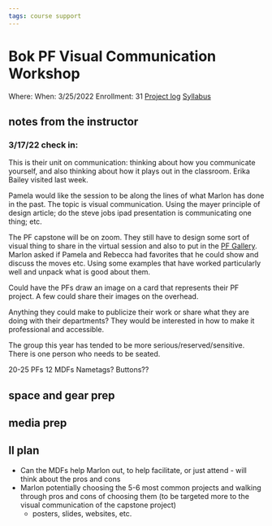 ```yaml
---
tags: course support
---
```

# Bok PF Visual Communication Workshop

Where:
When: 3/25/2022
Enrollment: 31
[Project log]()
[Syllabus]()

## notes from the instructor
### 3/17/22 check in: 
This is their unit on communication: thinking about how you communicate yourself, and also thinking about how it plays out in the classroom. Erika Bailey visited last week. 

Pamela would like the session to be along the lines of what Marlon has done in the past. The topic is visual communication. Using the mayer principle of design article; do the steve jobs ipad presentation is communicating one thing; etc. 

The PF capstone will be on zoom. They still have to design some sort of visual thing to share in the virtual session and also to put in the [PF Gallery](https://bokcenter.harvard.edu/pedagogy-fellows-capstone-gallery). Marlon asked if Pamela and Rebecca had favorites that he could show and discuss the moves etc. Using some examples that have worked particularly well and unpack what is good about them.

Could have the PFs draw an image on a card that represents their PF project. A few could share their images on the overhead.

Anything they could make to publicize their work or share what they are doing with their departments? They would be interested in how to make it professional and accessible.

The group this year has tended to be more serious/reserved/sensitive. There is one person who needs to be seated.

20-25 PFs
12 MDFs
Nametags? Buttons??

## space and gear prep
## media prep
## ll plan
- Can the MDFs help Marlon out, to help facilitate, or just attend - will think about the pros and cons
- Marlon potentially choosing the 5-6 most common projects and walking through pros and cons of choosing them (to be targeted more to the visual communication of the capstone project)
    - posters, slides, websites, etc.
